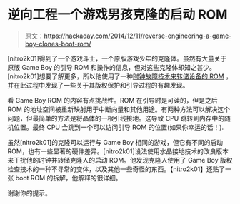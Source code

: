 # 逆向工程一个游戏男孩克隆的启动 ROM

> 原文：<https://hackaday.com/2014/12/11/reverse-engineering-a-game-boy-clones-boot-rom/>

[nitro2k01]得到了一个游戏斗士，一个原版游戏少年的克隆体。虽然有大量关于原版 Game Boy 的引导 ROM 和操作的信息，但对这些克隆体却知之甚少。[nitro2k01]想要了解更多，所以他使用了一种[时钟故障技术来转储设备的 ROM](http://blog.gg8.se/wordpress/2014/12/09/dumping-the-boot-rom-of-the-gameboy-clone-game-fighter/) ，并在此过程中发现了一些关于其版权保护和引导过程的有趣发现。

看 Game Boy ROM 的内容有点挑战性。ROM 在引导时是可读的，但是之后 ROM 的地址空间被重新映射用于中断向量和其他用途。有两种方法可以解决这个问题，但最简单的方法是将晶体的一根引线接地。这导致 CPU 跳转到内存中的随机位置。最终 CPU 会跳到一个可以访问引导 ROM 的位置(如果你幸运的话！).

虽然[nitro2k01]的克隆可以运行与 Game Boy 相同的游戏，但它有不同的启动 ROM，也有一些显著的硬件差异。[nitro2k01]设法使用水晶接地技术的改良版本来干扰他的时钟并转储克隆人的启动 ROM。他发现克隆人使用了 Game Boy 版权检查技术的一种不寻常的变体，以及其他一些奇怪的东西。【nitro2k01】还贴了一张 boot ROM 的拆解，他解释的很详细。

谢谢你的提示。